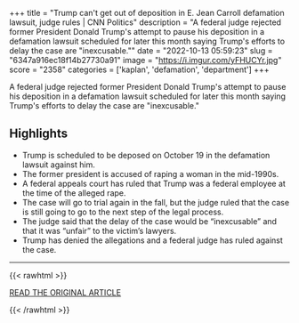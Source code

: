 +++
title = "Trump can't get out of deposition in E. Jean Carroll defamation lawsuit, judge rules | CNN Politics"
description = "A federal judge rejected former President Donald Trump's attempt to pause his deposition in a defamation lawsuit scheduled for later this month saying Trump's efforts to delay the case are \"inexcusable.\""
date = "2022-10-13 05:59:23"
slug = "6347a916ec18f14b27730a91"
image = "https://i.imgur.com/yFHUCYr.jpg"
score = "2358"
categories = ['kaplan', 'defamation', 'department']
+++

A federal judge rejected former President Donald Trump's attempt to pause his deposition in a defamation lawsuit scheduled for later this month saying Trump's efforts to delay the case are \"inexcusable.\"

## Highlights

- Trump is scheduled to be deposed on October 19 in the defamation lawsuit against him.
- The former president is accused of raping a woman in the mid-1990s.
- A federal appeals court has ruled that Trump was a federal employee at the time of the alleged rape.
- The case will go to trial again in the fall, but the judge ruled that the case is still going to go to the next step of the legal process.
- The judge said that the delay of the case would be “inexcusable” and that it was “unfair” to the victim’s lawyers.
- Trump has denied the allegations and a federal judge has ruled against the case.

---

{{< rawhtml >}}
  <p class="article-category">
    <a target="_blank" href="https://www.cnn.com/2022/10/12/politics/trump-e-jean-carroll-defamation-deposition/index.html">READ THE ORIGINAL ARTICLE</a>
  </p>
{{< /rawhtml >}}
